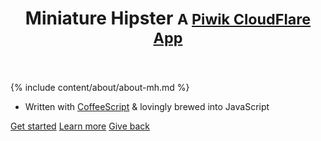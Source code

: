 
<header class="center" >
<h1>Miniature Hipster
<small>
A <a href="https://www.cloudflare.com/apps/piwik_analytics">Piwik CloudFlare App</a>
</small>
</h1>
</header>


{% include content/about/about-mh.md %}

<!--
**Miniature Hipster** <small>is the 'random' new <a href="https://github.com/new">GitHub</a> provided project name.</small
-->

+ Written with [CoffeeScript](http://coffeescript.org/) &amp; lovingly brewed&nbsp;into&nbsp;JavaScript

<div class="container center">
<a class="btn btn-success btn-lg btn-xlg" href="/help/">Get started</a>
<a class="btn btn-info btn-lg btn-xlg" href="/about/">Learn more</a>
<a class="btn btn-primary btn-lg btn-xlg" href="/thanks/">Give back</a>

</div>

